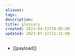 ```yaml
---
aliases: 
tags: 
description:
title: glossary
created: 2023-04-23T20:05:09
updated: 2023-07-11T15:21:08
---
```

- [[payload]]